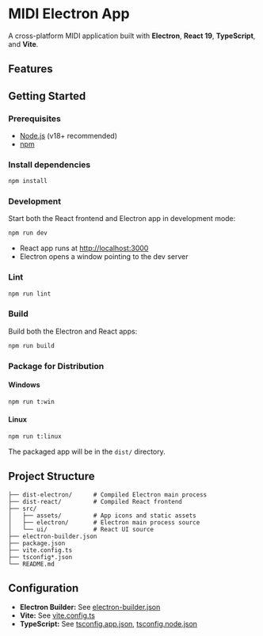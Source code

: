 # MIDI Electron App

A cross-platform MIDI application built with **Electron**, **React 19**, **TypeScript**, and **Vite**.

## Features

## Getting Started

### Prerequisites

- [Node.js](https://nodejs.org/) (v18+ recommended)
- [npm](https://www.npmjs.com/)

### Install dependencies

```sh
npm install
```

### Development

Start both the React frontend and Electron app in development mode:

```sh
npm run dev
```

- React app runs at [http://localhost:3000](http://localhost:3000)
- Electron opens a window pointing to the dev server

### Lint

```sh
npm run lint
```

### Build

Build both the Electron and React apps:

```sh
npm run build
```

### Package for Distribution

#### Windows

```sh
npm run t:win
```

#### Linux

```sh
npm run t:linux
```

The packaged app will be in the `dist/` directory.

## Project Structure

```
├── dist-electron/      # Compiled Electron main process
├── dist-react/         # Compiled React frontend
├── src/
│   ├── assets/         # App icons and static assets
│   ├── electron/       # Electron main process source
│   └── ui/             # React UI source
├── electron-builder.json
├── package.json
├── vite.config.ts
├── tsconfig*.json
└── README.md
```

## Configuration

- **Electron Builder:** See [electron-builder.json](electron-builder.json)
- **Vite:** See [vite.config.ts](vite.config.ts)
- **TypeScript:** See [tsconfig.app.json](tsconfig.app.json), [tsconfig.node.json](tsconfig.node.json)

